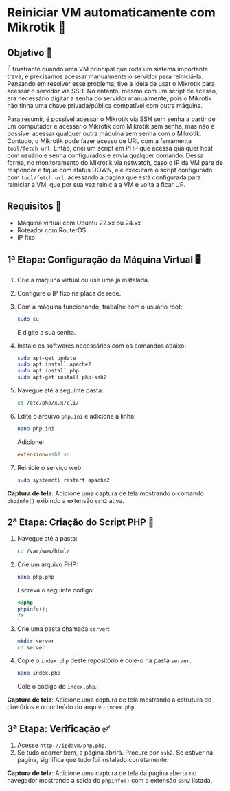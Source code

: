 # Reiniciar VM automaticamente com Mikrotik 🚀

## Objetivo 🎯

É frustrante quando uma VM principal que roda um sistema importante trava, e precisamos acessar manualmente o servidor para reiniciá-la. Pensando em resolver esse problema, tive a ideia de usar o Mikrotik para acessar o servidor via SSH. No entanto, mesmo com um script de acesso, era necessário digitar a senha do servidor manualmente, pois o Mikrotik não tinha uma chave privada/pública compatível com outra máquina.

Para resumir, é possível acessar o Mikrotik via SSH sem senha a partir de um computador e acessar o Mikrotik com Mikrotik sem senha, mas não é possível acessar qualquer outra máquina sem senha com o Mikrotik. Contudo, o Mikrotik pode fazer acesso de URL com a ferramenta `tool/fetch url`. Então, criei um script em PHP que acessa qualquer host com usuário e senha configurados e envia qualquer comando. Dessa forma, no monitoramento do Mikrotik via netwatch, caso o IP da VM pare de responder e fique com status DOWN, ele executará o script configurado com `tool/fetch url`, acessando a página que está configurada para reiniciar a VM, que por sua vez reinicia a VM e volta a ficar UP.

## Requisitos 📝

- Máquina virtual com Ubuntu 22.xx ou 24.xx
- Roteador com RouterOS
- IP fixo

## 1ª Etapa: Configuração da Máquina Virtual 🖥️

1. Crie a máquina virtual ou use uma já instalada.
2. Configure o IP fixo na placa de rede.
3. Com a máquina funcionando, trabalhe com o usuário root:
   ```bash
   sudo su
   ```
   E digite a sua senha.

4. Instale os softwares necessários com os comandos abaixo:
   ```bash
   sudo apt-get update
   sudo apt install apache2
   sudo apt install php
   sudo apt-get install php-ssh2
   ```

5. Navegue até a seguinte pasta:
   ```bash
   cd /etc/php/x.x/cli/
   ```

6. Edite o arquivo `php.ini` e adicione a linha:
   ```bash
   nano php.ini
   ```
   Adicione:
   ```ini
   extension=ssh2.so
   ```

7. Reinicie o serviço web:
   ```bash
   sudo systemctl restart apache2
   ```

**Captura de tela**: Adicione uma captura de tela mostrando o comando `phpinfo()` exibindo a extensão `ssh2` ativa.

## 2ª Etapa: Criação do Script PHP 📜

1. Navegue até a pasta:
   ```bash
   cd /var/www/html/
   ```

2. Crie um arquivo PHP:
   ```bash
   nano php.php
   ```
   Escreva o seguinte código:
   ```php
   <?php
   phpinfo();
   ?>
   ```

3. Crie uma pasta chamada `server`:
   ```bash
   mkdir server
   cd server
   ```

4. Copie o `index.php` deste repositório e cole-o na pasta `server`:
   ```bash
   nano index.php
   ```
   Cole o código do `index.php`.

**Captura de tela**: Adicione uma captura de tela mostrando a estrutura de diretórios e o conteúdo do arquivo `index.php`.

## 3ª Etapa: Verificação ✅

1. Acesse `http://ipdavm/php.php`.
2. Se tudo ocorrer bem, a página abrirá. Procure por `ssh2`. Se estiver na página, significa que tudo foi instalado corretamente.

**Captura de tela**: Adicione uma captura de tela da página aberta no navegador mostrando a saída do `phpinfo()` com a extensão `ssh2` listada.
